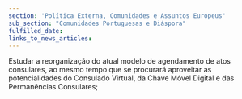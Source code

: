 ```yaml
---
section: 'Política Externa, Comunidades e Assuntos Europeus'
sub_section: "Comunidades Portuguesas e Diáspora"
fulfilled_date:
links_to_news_articles:
---
```


Estudar a reorganização do atual modelo de agendamento de atos consulares, ao mesmo tempo que se procurará aproveitar as potencialidades do Consulado Virtual, da Chave Móvel Digital e das Permanências Consulares;